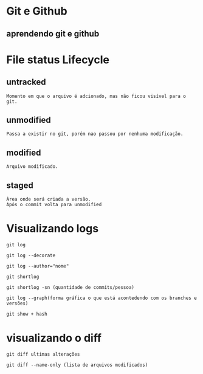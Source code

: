 # Git e Github
## aprendendo git e github


# File status Lifecycle

## untracked 
    Momento em que o arquivo é adcionado, mas não ficou visível para o git.

## unmodified
    Passa a existir no git, porém nao passou por nenhuma modificação.

## modified
    Arquivo modificado.

## staged
    Área onde será criada a versão.
    Após o commit volta para unmodified


# Visualizando logs

    git log

    git log --decorate

    git log --author="nome"

    git shortlog 

    git shortlog -sn (quantidade de commits/pessoa)

    git log --graph(forma gráfica o que está acontedendo com os branches e versões)

    git show + hash


# visualizando o diff
    
    git diff ultimas alterações 

    git diff --name-only (lista de arquivos modificados)



